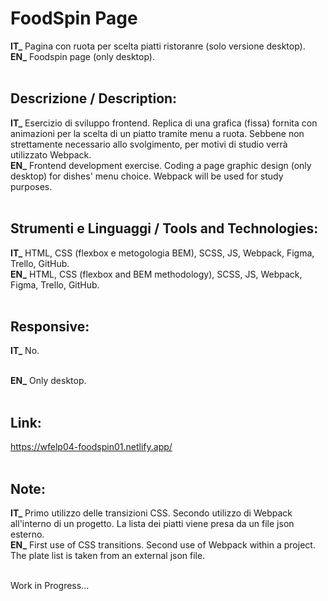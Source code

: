 # FoodSpin Page
**IT_** Pagina con ruota per scelta piatti ristoranre (solo versione desktop).<br/>
**EN_** Foodspin page (only desktop).<br/>
<br/>

## Descrizione / Description:
**IT_** Esercizio di sviluppo frontend. Replica di una grafica (fissa) fornita con animazioni per la scelta di un piatto tramite menu a ruota. Sebbene non strettamente necessario allo svolgimento, per motivi di studio verrà utilizzato Webpack.<br/>
**EN_** Frontend development exercise. Coding a page graphic design (only desktop) for dishes' menu choice. Webpack will be used for study purposes.<br/>
<br/>

## Strumenti e Linguaggi / Tools and Technologies:
**IT_** HTML, CSS (flexbox e metogologia BEM), SCSS, JS, Webpack, Figma, Trello, GitHub.<br/>
**EN_** HTML, CSS (flexbox and BEM methodology), SCSS, JS, Webpack, Figma, Trello, GitHub.<br/>
<br/>

## Responsive:
**IT_** No.<br/><br/>

**EN_** Only desktop.<br/><br/>

## Link:
https://wfelp04-foodspin01.netlify.app/ <br/>
<br/>

## Note:
**IT_** Primo utilizzo delle transizioni CSS. Secondo utilizzo di Webpack all'interno di un progetto. La lista dei piatti viene presa da un file json esterno.<br/>
**EN_** First use of CSS transitions. Second use of Webpack within a project. The plate list is taken from an external json file.<br/>
<br/>


Work in Progress... <br/><br />